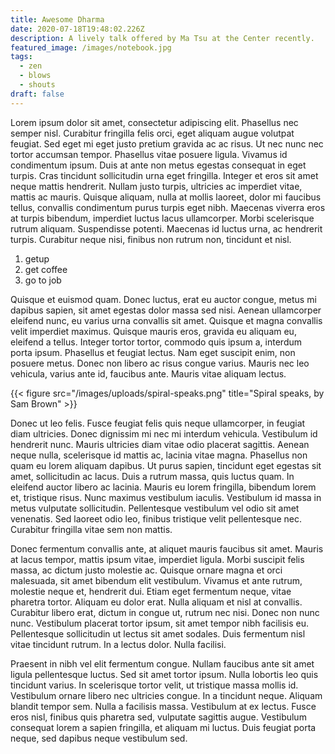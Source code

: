 ```yaml
---
title: Awesome Dharma
date: 2020-07-18T19:48:02.226Z
description: A lively talk offered by Ma Tsu at the Center recently.
featured_image: /images/notebook.jpg
tags:
  - zen
  - blows
  - shouts
draft: false
---
```

Lorem ipsum dolor sit amet, consectetur adipiscing elit. Phasellus nec semper nisl. Curabitur fringilla felis orci, eget aliquam augue volutpat feugiat. Sed eget mi eget justo pretium gravida ac ac risus. Ut nec nunc nec tortor accumsan tempor. Phasellus vitae posuere ligula. Vivamus id condimentum ipsum. Duis at ante non metus egestas consequat in eget turpis. Cras tincidunt sollicitudin urna eget fringilla. Integer et eros sit amet neque mattis hendrerit. Nullam justo turpis, ultricies ac imperdiet vitae, mattis ac mauris. Quisque aliquam, nulla at mollis laoreet, dolor mi faucibus tellus, convallis condimentum purus turpis eget nibh. Maecenas viverra eros at turpis bibendum, imperdiet luctus lacus ullamcorper. Morbi scelerisque rutrum aliquam. Suspendisse potenti. Maecenas id luctus urna, ac hendrerit turpis. Curabitur neque nisi, finibus non rutrum non, tincidunt et nisl.

1. getup
2. get coffee
3. go to job

Quisque et euismod quam. Donec luctus, erat eu auctor congue, metus mi dapibus sapien, sit amet egestas dolor massa sed nisi. Aenean ullamcorper eleifend nunc, eu varius urna convallis sit amet. Quisque et magna convallis velit imperdiet maximus. Quisque mauris eros, gravida eu aliquam eu, eleifend a tellus. Integer tortor tortor, commodo quis ipsum a, interdum porta ipsum. Phasellus et feugiat lectus. Nam eget suscipit enim, non posuere metus. Donec non libero ac risus congue varius. Mauris nec leo vehicula, varius ante id, faucibus ante. Mauris vitae aliquam lectus.

{{< figure src="/images/uploads/spiral-speaks.png" title="Spiral speaks, by Sam Brown" >}}

Donec ut leo felis. Fusce feugiat felis quis neque ullamcorper, in feugiat diam ultricies. Donec dignissim mi nec mi interdum vehicula. Vestibulum id hendrerit nunc. Mauris ultricies diam vitae odio placerat sagittis. Aenean neque nulla, scelerisque id mattis ac, lacinia vitae magna. Phasellus non quam eu lorem aliquam dapibus. Ut purus sapien, tincidunt eget egestas sit amet, sollicitudin ac lacus. Duis a rutrum massa, quis luctus quam. In eleifend auctor libero ac lacinia. Mauris eu lorem fringilla, bibendum lorem et, tristique risus. Nunc maximus vestibulum iaculis. Vestibulum id massa in metus vulputate sollicitudin. Pellentesque vestibulum vel odio sit amet venenatis. Sed laoreet odio leo, finibus tristique velit pellentesque nec. Curabitur fringilla vitae sem non mattis.

Donec fermentum convallis ante, at aliquet mauris faucibus sit amet. Mauris at lacus tempor, mattis ipsum vitae, imperdiet ligula. Morbi suscipit felis massa, ac dictum justo molestie ac. Quisque ornare magna et orci malesuada, sit amet bibendum elit vestibulum. Vivamus et ante rutrum, molestie neque et, hendrerit dui. Etiam eget fermentum neque, vitae pharetra tortor. Aliquam eu dolor erat. Nulla aliquam et nisl at convallis. Curabitur libero erat, dictum in congue ut, rutrum nec nisi. Donec non nunc nunc. Vestibulum placerat tortor ipsum, sit amet tempor nibh facilisis eu. Pellentesque sollicitudin ut lectus sit amet sodales. Duis fermentum nisl vitae tincidunt rutrum. In a lectus dolor. Nulla facilisi.

Praesent in nibh vel elit fermentum congue. Nullam faucibus ante sit amet ligula pellentesque luctus. Sed sit amet tortor ipsum. Nulla lobortis leo quis tincidunt varius. In scelerisque tortor velit, ut tristique massa mollis id. Vestibulum ornare libero nec ultricies congue. In a tincidunt neque. Aliquam blandit tempor sem. Nulla a facilisis massa. Vestibulum at ex lectus. Fusce eros nisl, finibus quis pharetra sed, vulputate sagittis augue. Vestibulum consequat lorem a sapien fringilla, et aliquam mi luctus. Duis feugiat porta neque, sed dapibus neque vestibulum sed.